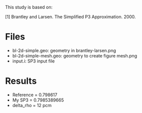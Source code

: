 
This study is based on:

[1] Brantley and Larsen. The Simplified P3 Approximation. 2000.


# Files

* bl-2d-simple.geo: geometry in brantley-larsen.png
* bl-2d-simple-mesh.geo: geometry to create figure mesh.png
* input.i: SP3 input file


# Results

* Reference = 0.798617
* My SP3 = 0.7985389665
* delta_rho = 12 pcm
